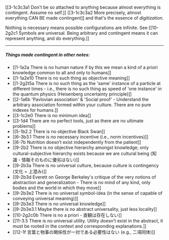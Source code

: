 [[3-1c3c3a1 Don't be so attached to anything because almost everything is contingent. Assume no self.]] [[3-1c3c3a2 More precisely, almost everything CAN BE made contingent]] and that's the essence of *digitization*.

Nothing is necessary means possible configurations are infinite. See [[10-2g2c1 Symbols are universal. Being arbitrary and contingent means it can represent anything, and do everything.]]

---
##### Things made contingent in other notes:
- [[1-1a2a There is no human nature if by this we mean a kind of a priori knowledge common to all and only to humans]]
- [[1-1a2e10 There is no such thing as objective meaning]]
- [[1-2g2t5a There is no such thing as the 'same' instance of a particle at different times - i.e., there is no such thing as speed of 'one instance' in the quantum physics (Heisenberg uncertainty principle)]]
- [[2-1a6b 'Pavlovian association' & 'Social proof' - Understand the arbitrary association formed within your culture. There are no pure indexes for humans.]]
- [[3-1c2e0 There is no minimum idea]]
- [[3-1d4 There are no perfect tools, just as there are no ultimate problems]]
- [[5-1b2.2 There is no objective Black Swan]]
- [[6-3b3.1 There is no necessary incentive (i.e., norm incentives)]]
- [[6-7b Nutrition doesn’t exist independently from the patient]]
- [[9-2b2 There is no objective hierarchy amongst knowledge; only cultural-subjective hierarchy exists because we are cultural being (知識・情報そのものに優劣はない)]]
- [[9-2b3a There is no universal culture, because culture is contingency (文化 = 上澄み)]]
- [[9-2b3d Everett on George Berkeley's critique of the very notions of abstraction and generalization - There is no mind of any kind, only bodies and the world in which they move]]
- [[9-2b3e2 There is no universal symbol-idea (in the sense of capable of conveying universal meaning)]]
- [[9-2b3e3 There is no universal knowledge]]
- [[9-2b3e3.1 Maybe there is no abstract universality, just less locality]]
- [[10-2g2c0b There is no a priori - 直観は存在しない]]
- [[11-3.5 There is no universal utility. Utility doesn't exist in the abstract, it must be rooted in the context and corresponding explanations.]]
- [[12-1f 言葉と物事の関係性が一対である必要性はない (e.g., 二項同体)]]